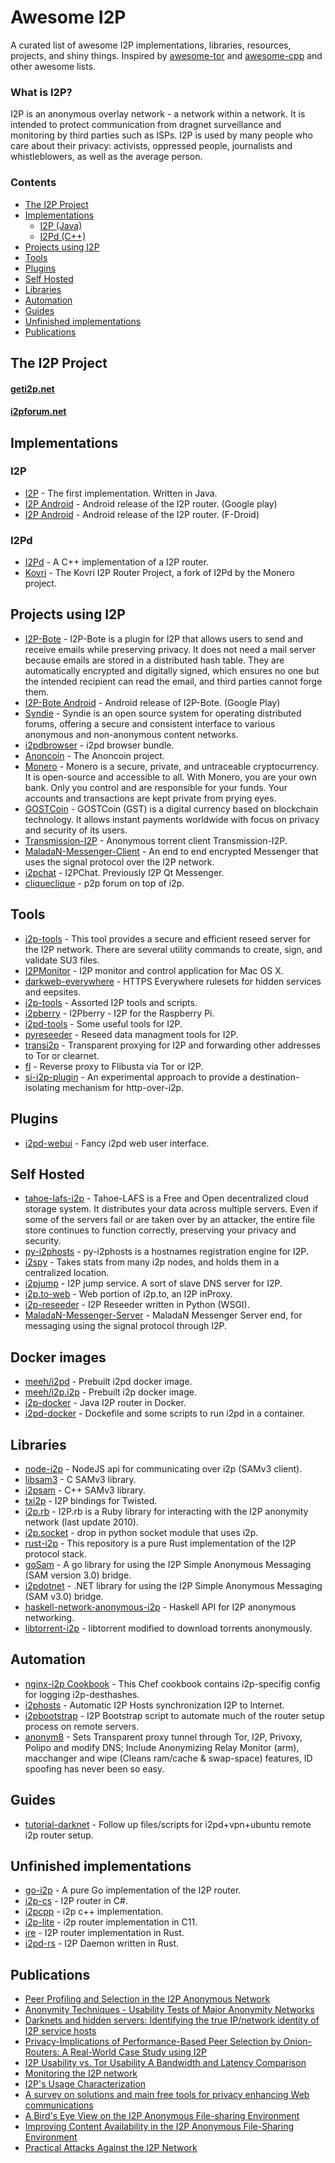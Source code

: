 # Awesome I2P

A curated list of awesome I2P implementations, libraries, resources, projects, and shiny things. Inspired by [awesome-tor](https://github.com/ajvb/awesome-tor) and [awesome-cpp](https://github.com/fffaraz/awesome-cpp) and other awesome lists.

### What is I2P?
I2P is an anonymous overlay network - a network within a network. It is intended to protect communication from dragnet surveillance and monitoring by third parties such as ISPs.
I2P is used by many people who care about their privacy: activists, oppressed people, journalists and whistleblowers, as well as the average person.


### Contents
- [The I2P Project](#the-i2p-project)
- [Implementations](#implementations)
    - [I2P (Java)](#i2p)
    - [I2Pd (C++)](#i2pd)
- [Projects using I2P](#projects-using-i2p)
- [Tools](#tools)
- [Plugins](#plugins)
- [Self Hosted](#self-hosted)
- [Libraries](#libraries)
- [Automation](#automation)
- [Guides](#guides)
- [Unfinished implementations](#unfinished-implementations)
- [Publications](#publications)


## The I2P Project

#### [geti2p.net](http://geti2p.net/)
#### [i2pforum.net](https://i2pforum.net/)

## Implementations

### I2P
* [I2P](https://github.com/i2p/i2p.i2p) - The first implementation. Written in Java.
* [I2P Android](https://play.google.com/store/apps/details?id=net.i2p.android) - Android release of the I2P router. (Google play)
* [I2P Android](https://f-droid.org/packages/net.i2p.android.router/) - Android release of the I2P router. (F-Droid)

### I2Pd
* [I2Pd](https://github.com/PurpleI2P/i2pd) - A C++ implementation of a I2P router.
* [Kovri](https://github.com/monero-project/kovri) - The Kovri I2P Router Project, a fork of I2Pd by the Monero project.

## Projects using I2P

* [I2P-Bote](https://i2pbote.xyz/) - I2P-Bote is a plugin for I2P that allows users to send and receive emails while preserving privacy. It does not need a mail server because emails are stored in a distributed hash table. They are automatically encrypted and digitally signed, which ensures no one but the intended recipient can read the email, and third parties cannot forge them.
* [I2P-Bote Android](https://play.google.com/store/apps/details?id=i2p.bote.android) - Android release of I2P-Bote. (Google Play)
* [Syndie](https://github.com/i2p/i2p.syndie) - Syndie is an open source system for operating distributed forums, offering a secure and consistent interface to various anonymous and non-anonymous content networks.
* [i2pdbrowser](https://github.com/PurpleI2P/i2pdbrowser) - i2pd browser bundle.
* [Anoncoin](https://anoncoin.net/) - The Anoncoin project.
* [Monero](https://getmonero.org/) - Monero is a secure, private, and untraceable cryptocurrency. It is open-source and accessible to all. With Monero, you are your own bank. Only you control and are responsible for your funds. Your accounts and transactions are kept private from prying eyes.
* [GOSTCoin](https://github.com/GOSTSec/gostcoin) - GOSTCoin (GST) is a digital currency based on blockchain technology. It allows instant payments worldwide with focus on privacy and security of its users.
* [Transmission-I2P](https://github.com/l-n-s/transmission-i2p) - Anonymous torrent client Transmission-I2P.
* [MaladaN-Messenger-Client](https://github.com/MaladaN/MaladaN-Messenger-Client) - An end to end encrypted Messenger that uses the signal protocol over the I2P network.
* [i2pchat](https://github.com/hypnosis-i2p/i2pchat) - I2PChat. Previously I2P Qt Messenger.
* [cliqueclique](https://github.com/redhog/cliqueclique) - p2p forum on top of i2p.


## Tools

* [i2p-tools](https://github.com/MDrollette/i2p-tools) - This tool provides a secure and efficient reseed server for the I2P network. There are several utility commands to create, sign, and validate SU3 files.
* [I2PMonitor](https://github.com/miximka/I2PMonitor) - I2P monitor and control application for Mac OS X.
* [darkweb-everywhere](https://github.com/chris-barry/darkweb-everywhere) - HTTPS Everywhere rulesets for hidden services and eepsites.
* [i2p-tools](https://github.com/majestrate/i2p-tools) - Assorted I2P tools and scripts.
* [i2pberry](https://github.com/m6urns/i2pberry) - I2Pberry - I2P for the Raspberry Pi.
* [i2pd-tools](https://github.com/PurpleI2P/i2pd-tools) - Some useful tools for I2P.
* [pyreseeder](https://github.com/PurpleI2P/pyseeder) - Reseed data managment tools for I2P.
* [transi2p](https://github.com/rbif/transi2p) - Transparent proxying for I2P and forwarding other addresses to Tor or clearnet.
* [fl](https://github.com/opennota/fl) - Reverse proxy to Flibusta via Tor or I2P.
* [si-i2p-plugin](https://github.com/eyedeekay/si-i2p-plugin) - An experimental approach to provide a destination-isolating mechanism for http-over-i2p.

## Plugins

* [i2pd-webui](https://github.com/l-n-s/i2pd-webui) - Fancy i2pd web user interface.


## Self Hosted

* [tahoe-lafs-i2p](https://github.com/chris-barry/tahoe-lafs-i2p) - Tahoe-LAFS is a Free and Open decentralized cloud storage system. It distributes your data across multiple servers. Even if some of the servers fail or are taken over by an attacker, the entire file store continues to function correctly, preserving your privacy and security.
* [py-i2phosts](https://github.com/i2phosts/py-i2phosts) - py-i2phosts is a hostnames registration engine for I2P.
* [i2spy](https://github.com/chris-barry/i2spy) - Takes stats from many i2p nodes, and holds them in a centralized location.
* [i2pjump](https://github.com/robertfoss/i2pjump) - I2P jump service. A sort of slave DNS server for I2P.
* [i2p.to-web](https://github.com/hilbix/i2p.to-web) - Web portion of i2p.to, an I2P inProxy.
* [i2p-reseeder](https://github.com/torbjo/i2p-reseeder) - I2P Reseeder written in Python (WSGI).
* [MaladaN-Messenger-Server](https://github.com/MaladaN/MaladaN-Messenger-Server) - MaladaN Messenger Server end, for messaging using the signal protocol through I2P.

## Docker images

* [meeh/i2pd](https://hub.docker.com/r/meeh/i2pd/) - Prebuilt i2pd docker image.
* [meeh/i2p.i2p](https://hub.docker.com/r/meeh/i2p.i2p/) - Prebuilt i2p docker image.
* [i2p-docker](https://github.com/hkparker/i2p-docker) - Java I2P router in Docker.
* [i2pd-docker](https://github.com/hexaedron/i2pd-docker) - Dockefile and some scripts to run i2pd in a container.


## Libraries

* [node-i2p](https://github.com/redhog/node-i2p) - NodeJS api for communicating over i2p (SAMv3 client).
* [libsam3](https://github.com/i2p/libsam3) - C SAMv3 library.
* [i2psam](https://github.com/i2p/i2psam) - C++ SAMv3 library.
* [txi2p](https://github.com/str4d/txi2p) - I2P bindings for Twisted.
* [i2p.rb](https://github.com/dryruby/i2p.rb) - I2P.rb is a Ruby library for interacting with the I2P anonymity network (last update 2010).
* [i2p.socket](https://github.com/majestrate/i2p.socket) - drop in python socket module that uses i2p.
* [rust-i2p](https://github.com/stallmanifold/rust-i2p) - This repository is a pure Rust implementation of the I2P protocol stack.
* [goSam](https://github.com/cryptix/goSam) - A go library for using the I2P Simple Anonymous Messaging (SAM version 3.0) bridge.
* [i2pdotnet](https://github.com/SamuelFisher/i2pdotnet) - .NET library for using the I2P Simple Anonymous Messaging (SAM v3.0) bridge.
* [haskell-network-anonymous-i2p](https://github.com/solatis/haskell-network-anonymous-i2p) - Haskell API for I2P anonymous networking.
* [libtorrent-i2p](https://github.com/l-n-s/libtorrent-i2p) - libtorrent modified to download torrents anonymously.

## Automation

* [nginx-i2p Cookbook](https://github.com/i2phosts/cookbook-nginx-i2p) - This Chef cookbook contains i2p-specifig config for logging i2p-desthashes.
* [i2phosts](https://github.com/tailot/i2phosts) - Automatic I2P Hosts synchronization I2P to Internet.
* [i2pbootstrap](https://github.com/TheTinHat/i2pbootstrap) - I2P Bootstrap script to automate much of the router setup process on remote servers.
* [anonym8](https://github.com/HiroshiManRise/anonym8) - Sets Transparent proxy tunnel through Tor, I2P, Privoxy, Polipo and modify DNS; Include Anonymizing Relay Monitor (arm), macchanger and wipe (Cleans ram/cache & swap-space) features, ID spoofing has never been so easy.

## Guides

* [tutorial-darknet](https://github.com/ReK2Fernandez/tutorial-darknet) - Follow up files/scripts for i2pd+vpn+ubuntu remote i2p router setup.


## Unfinished implementations

* [go-i2p](https://github.com/hkparker/go-i2p) - A pure Go implementation of the I2P router.
* [i2p-cs](https://github.com/PeterZander/i2p-cs) - I2P router in C#.
* [i2pcpp](https://github.com/majestrate/i2pcpp) - i2p c++ implementation.
* [i2p-lite](https://github.com/i2p-lite/i2p-lite) - i2p router implementation in C11.
* [ire](https://github.com/str4d/ire) - I2P router implementation in Rust.
* [i2pd-rs](https://github.com/jacklund/i2pd-rs) - I2P Daemon written in Rust.

## Publications

* [Peer Profiling and Selection in the I2P Anonymous Network](https://geti2p.net/_static/pdf/I2P-PET-CON-2009.1.pdf)
* [Anonymity Techniques - Usability Tests of Major Anonymity Networks](https://people.torproject.org/~karsten/petcon-proceedings-2009.1.pdf)
* [Darknets and hidden servers: Identifying the true IP/network identity of I2P service hosts](http://www.irongeek.com/downloads/Identifying%20the%20true%20IP%20of%20I2P%20service%20hosts.pdf)
* [Privacy-Implications of Performance-Based Peer Selection by Onion-Routers: A Real-World Case Study using I2P](https://gnunet.org/sites/default/files/herrmann2011mt.pdf)
* [I2P Usability vs. Tor Usability A Bandwidth and Latency Comparison](http://userpage.fu-berlin.de/~semu/docs/2011_seminar_ehlert_i2p.pdf)
* [Monitoring the I2P network](http://hal.inria.fr/inria-00632259/PDF/TMA2012-LNCS.pdf)
* [I2P's Usage Characterization](https://hal.inria.fr/hal-00744902/PDF/TMA2012-LNCS.pdf)
* [A survey on solutions and main free tools for privacy enhancing Web communications](https://www.freehaven.net/anonbib/cache/Ruiz-Martinez_2012.pdf)
* [A Bird's Eye View on the I2P Anonymous File-sharing Environment](http://hal.inria.fr/hal-00744919/PDF/A_Birda_s_Eye_View_on_the_I2P_Anonymous_0AFile-sharing_Environment_0A.pdf)
* [Improving Content Availability in the I2P Anonymous File-Sharing Environment](http://hal.inria.fr/hal-00744922/PDF/Improving_Content_Availability_in_the_I2P_0AAnonymous_File-Sharing_Environment_0A.pdf)
* [Practical Attacks Against the I2P Network](https://wwwcip.informatik.uni-erlangen.de/~spjsschl/i2p.pdf)





